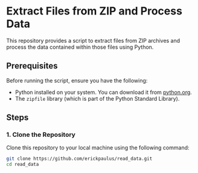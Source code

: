 # Extract Files from ZIP and Process Data

This repository provides a script to extract files from ZIP archives and process the data contained within those files using Python.

## Prerequisites

Before running the script, ensure you have the following:

- Python installed on your system. You can download it from [python.org](https://www.python.org/).
- The `zipfile` library (which is part of the Python Standard Library).

## Steps

### 1. Clone the Repository

Clone this repository to your local machine using the following command:

```sh
git clone https://github.com/erickpaulus/read_data.git
cd read_data
